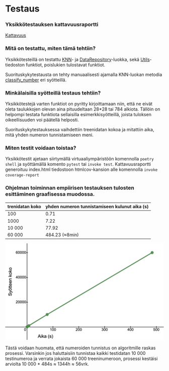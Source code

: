 # Testaus

### Yksikkötestauksen kattavuusraportti

[Kattavuus](https://app.codecov.io/gh/yuzamonkey/NumeroidenTunnistus)

### Mitä on testattu, miten tämä tehtiin?

Yksikkötesteillä on testattu [KNN](https://github.com/yuzamonkey/NumeroidenTunnistus/blob/main/src/services/knn.py)- ja [DataRepository](https://github.com/yuzamonkey/NumeroidenTunnistus/blob/main/src/repositories/data_repository.py)-luokka, sekä [Utils](https://github.com/yuzamonkey/NumeroidenTunnistus/blob/main/src/utils/utils.py)-tiedoston funktiot, poislukien tulostavat funktiot.

Suorituskykytestausta on tehty manuaalisesti ajamalla KNN-luokan metodia [classify_number](https://github.com/yuzamonkey/NumeroidenTunnistus/blob/main/src/services/knn.py) eri syötteillä.

### Minkälaisilla syötteillä testaus tehtiin?

Yksikkötestejä varten funktiot on pyritty kirjoittamaan niin, että ne eivät oleta taulukkojen olevan aina pituudeltaan 28*28 tai 784 alkiota. Tällöin on helpompi testata funktiota sellaisilla esimerkkisyötteillä, joista tuloksen oikeellisuuden voi päätellä helposti.

Suorituskykytestauksessa vaihdettiin treenidatan kokoa ja mitattiin aika, mitä yhden numeron tunnistamiseen meni.

### Miten testit voidaan toistaa?

Yksikkötestit ajetaan siirtymällä virtuaaliympäristöön komennolla `poetry shell` ja syöttämällä komento `pytest` tai `invoke test`. Kattavuusraportti generoituu index.html tiedostoon htmlcov-kansion alle komennolla `invoke coverage-report`

### Ohjelman toiminnan empiirisen testauksen tulosten esittäminen graafisessa muodossa.

| trenidatan koko | yhden numeron tunnistamiseen kulunut aika (s) |
|---|---|
| 100 | 0.71 |
| 1000 | 7.22 |
| 10 000 | 77.92 |
| 60 000 | 484.23 (≈8min) |

![graph](https://github.com/yuzamonkey/NumeroidenTunnistus/blob/main/documentation/images/graph.png)

Tästä voidaan huomata, että numeroiden tunnistus on algoritmille raskas prosessi. Varsinkin jos haluttaisiin tunnistaa kaikki testidatan 10 000 testinumeroa ja verrata jokaista 60 000 treeninumeroon, prosessi kestäisi arviolta 10 000 * 484s ≈ 1344h ≈ 56vrk.